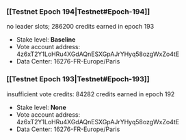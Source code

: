 ### [[Testnet Epoch 194|Testnet#Epoch-194]]
no leader slots; 286200 credits earned in epoch 193
* Stake level: **Baseline**
* Vote account address: 4z6xT2Y1LoHRu4XGdAQnESXGpAJrYHyq58ozgWxZo4tE
* Data Center: 16276-FR-Europe/Paris
### [[Testnet Epoch 193|Testnet#Epoch-193]]
insufficient vote credits: 84282 credits earned in epoch 192
* Stake level: **None**
* Vote account address: 4z6xT2Y1LoHRu4XGdAQnESXGpAJrYHyq58ozgWxZo4tE
* Data Center: 16276-FR-Europe/Paris